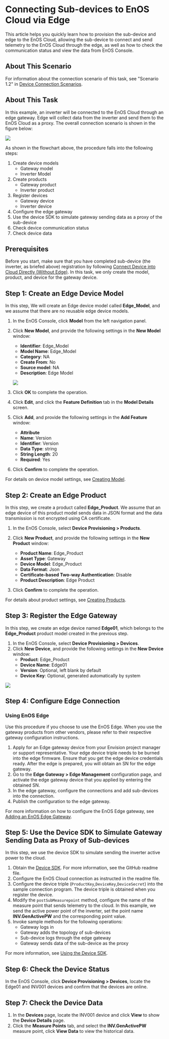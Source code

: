 # Connecting Sub-devices to EnOS Cloud via Edge

This article helps you quickly learn how to provision the sub-device and edge to the EnOS Cloud, allowing the sub-device to connect and send telemetry to the EnOS Cloud through the edge, as well as how to check the communication status and view the data from EnOS Console.


## About This Scenario
For information about the connection scenario of this task, see "Scenario 1.2" in [Device Connection Scenarios](connection_scenarios).


## About This Task

In this example, an inverter will be connected to the EnOS Cloud through an edge gateway. Edge will collect data from the inverter and send them to the EnOS Cloud as a proxy. The overall connection scenario is shown in the figure below:

  ![](media/edge_connection_task_description.png)

As shown in the flowchart above, the procedure falls into the following steps:
1. Create device models
   - Gateway model
   - Inverter Model
2. Create products
   - Gateway product
   - Inverter product
3. Register devices
   - Gateway device
   - Inverter device
4. Configure the edge gateway
5. Use the device SDK to simulate gateway sending data as a proxy of the sub-device
6. Check device communication status
7. Check device data

## Prerequisites

Before you start, make sure that you have completed sub-device (the inverter, as briefed above) registration by following [Connect Device into Cloud Directly (Without Edge)](gettingstarted_device_connection). In this task, we only create the model, product, and device for the gateway device.

## Step 1: Create an Edge Device Model

In this step, We will create an Edge device model called **Edge_Model**, and we assume that there are no reusable edge device models.

1. In the EnOS Console, click **Model** from the left navigation panel.
2. Click **New Model**, and provide the following settings in the **New Model** window:
   - **Identifier**: Edge_Model
   - **Model Name**: Edge_Model
   - **Category**: NA
   - **Create From**: No
   - **Source model**: NA
   - **Description**: Edge Model

    ![](media/model_edge.png)

3. Click **OK** to complete the operation.
4. Click **Edit**, and click the **Feature Definition** tab in the **Model Details** screen.
5. Click **Add**, and provide the following settings in the **Add Feature** window:
   - **Attribute**
   - **Name**: Version
   - **Identifier**: Version
   - **Data Type**: string
   - **String Length**: 20
   - **Required**: Yes

6. Click **Confirm** to complete the operation.

For details on device model settings, see [Creating Model](model/creating_model).


## Step 2: Create an Edge Product

In this step, we create a product called **Edge_Product**. We assume that an edge device of this product model sends data in JSON format and the data transmission is not encrypted using CA certificate.

1. In the EnOS Console, select **Device Provisioning > Products**.
2. Click **New Product**, and provide the following settings in the **New Product** window:
   - **Product Name**: Edge_Product
   - **Asset Type**: Gateway
   - **Device Model**: Edge_Product
   - **Data Format**: Json
   - **Certificate-based Two-way Authentication**: Disable
   - **Product Description**: Edge Product

3. Click **Confirm** to complete the operation.

For details about product settings, see [Creating Products](cloud/creating_product).


## Step 3: Register the Edge Gateway

In this step, we create an edge device named **Edge01**, which belongs to the **Edge_Product** product model created in the previous step.

1. In the EnOS Console, select **Device Provisioning > Devices**.
2. Click **New Device**, and provide the following settings in the **New Device** window:
   - **Product**: Edge_Product
   - **Device Name**: Edge01
   - **Version**: Optional, left blank by default
   - **Device Key**: Optional, generated automatically by system

![](media/register_edge.png)


## Step 4: Configure Edge Connection

### Using EnOS Edge

Use this procedure if you choose to use the EnOS Edge. When you use the gateway products from other vendors, please refer to their respective gateway configuration instructions.

1. Apply for an Edge gateway device from your Envision project manager or support representative. Your edge device triple needs to be burned into the edge firmware. Ensure that you get the edge device credentials ready. After the edge is prepared, you will obtain an SN for the edge gateway.
2. Go to the **Edge Gateway > Edge Management** configuration page, and activate the edge gateway device that you applied by entering the obtained SN.
3. In the edge gateway, configure the connections and add sub-devices into the connection.
4. Publish the configuration to the edge gateway.

For more information on how to configure the EnOS Edge gateway, see [Adding an EnOS Edge Gateway](edge/managing_edge).



## Step 5: Use the Device SDK to Simulate Gateway Sending Data as Proxy of Sub-devices

In this step, we use the device SDK to simulate sending the inverter active power to the cloud.

1. Obtain the [Device SDK](https://github.com/EnvisionIot/enos-mqtt-java-sdk). For more information, see the GitHub readme file.
2. Configure the EnOS Cloud connection as instructed in the readme file.
3. Configure the device triple (`ProductKey`,`DeviceKey`,`DeviceSecret`) into the sample connection program. The device triple is obtained when you register the device.
4. Modify the `postSubMeasurepoint` method, configure the name of the measure point that sends telemetry to the cloud. In this example, we send the active power point of the inverter, set the point name **INV.GenActivePW** and the corresponding point value.
5. Invoke sample methods for the following operations:
   - Gateway logs in
   - Gateway adds the topology of sub-devices
   - Sub-device logs through the edge gateway
   - Gateway sends data of the sub-device as the proxy

For more information, see [Using the Device SDK](device/using_java_sdk).


## Step 6: Check the Device Status

In the EnOS Console, click **Device Provisioning > Devices**, locate the Edge01 and INV001 devices and confirm that the devices are online.


## Step 7: Check the Device Data

1. In the **Devices** page, locate the INV001 device and click **View** to show the **Device Details** page.
2. Click the **Measure Points** tab, and select the **INV.GenActivePW** measure point, click **View Data** to view the historical data.
